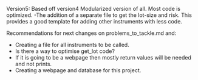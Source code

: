 Version5:
Based off version4
Modularized version of all.
Most code is optimized.
    -The addition of a separate file to get the lot-size and risk.
This provides a good template for adding other instruments with less code.

Recommendations for next changes on problems_to_tackle.md and:
 - Creating a file for all instruments to be called.
 - Is there a way to optimise get_lot code?
 - If it is going to be a webpage then mostly return values will be needed and not prints.
 - Creating a webpage and database for this project.